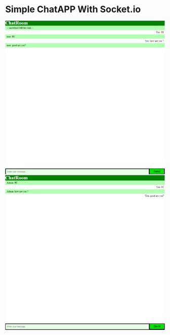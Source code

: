 # Simple ChatAPP With Socket.io
<img title="cover-photo" alt="" src="images/user1.png">
<img title="cover-photo-2" alt="" src="images/user2.png">
